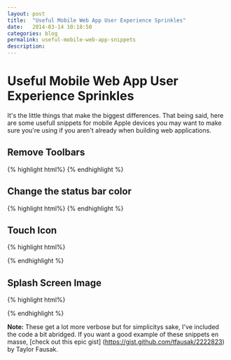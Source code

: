 ```yaml
---
layout: post
title:  "Useful Mobile Web App User Experience Sprinkles"
date:   2014-03-14 10:18:50
categories: blog
permalink: useful-mobile-web-app-snippets
description:
---
```


Useful Mobile Web App User Experience Sprinkles 
==========

It's the little things that make the biggest differences. That being said, here are some usefull snippets for mobile Apple devices you may want to make sure you're using if you aren't already when building web applications.


Remove Toolbars
----------
{% highlight html%}
<meta name="apple-mobile-web-app-capable" content="yes">
{% endhighlight %}

Change the status bar color
----------
{% highlight html%}
<meta name="apple-mobile-web-app-status-bar-style" content="black" />
{% endhighlight %}

Touch Icon 
----------
{% highlight html%}
<link rel="apple-touch-icon" href="img/app-icon.png"/>
{% endhighlight %}

Splash Screen Image
----------
{% highlight html%}
<link rel="apple-touch-startup-image" href="img/splash-screen.png" />
{% endhighlight %}

**Note:**
These get a lot more verbose but for simplicitys sake, I've included the code a bit abridged. If you want a good example of these snippets en masse, [check out this epic gist] (https://gist.github.com/tfausak/2222823) by Taylor Fausak. 